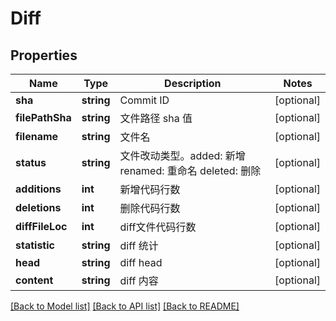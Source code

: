 # Diff

## Properties
Name | Type | Description | Notes
------------ | ------------- | ------------- | -------------
**sha** | **string** | Commit ID | [optional] 
**filePathSha** | **string** | 文件路径 sha 值 | [optional] 
**filename** | **string** | 文件名 | [optional] 
**status** | **string** | 文件改动类型。added: 新增 renamed: 重命名 deleted: 删除 | [optional] 
**additions** | **int** | 新增代码行数 | [optional] 
**deletions** | **int** | 删除代码行数 | [optional] 
**diffFileLoc** | **int** | diff文件代码行数 | [optional] 
**statistic** | **string** | diff 统计 | [optional] 
**head** | **string** | diff head | [optional] 
**content** | **string** | diff 内容 | [optional] 

[[Back to Model list]](../../README.md#documentation-for-models) [[Back to API list]](../../README.md#documentation-for-api-endpoints) [[Back to README]](../../README.md)


